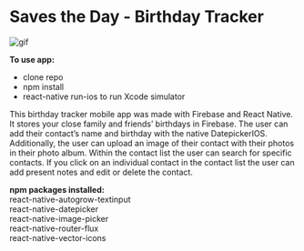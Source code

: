 # Saves the Day - Birthday Tracker

![gif](http://g.recordit.co/avasJW2wW9.gif)

__To use app:__
* clone repo
* npm install
* react-native run-ios to run Xcode simulator

This birthday tracker mobile app was made with Firebase and React Native. It stores your close family and friends’ birthdays in Firebase. The user can add their contact’s name and birthday with the native DatepickerIOS. Additionally, the user can upload an image of their contact with their photos in their photo album. Within the contact list the user can search for specific contacts. If you click on an individual contact in the contact list the user can add present notes and edit or delete the contact.

__npm packages installed:__  
react-native-autogrow-textinput  
react-native-datepicker  
react-native-image-picker  
react-native-router-flux  
react-native-vector-icons
